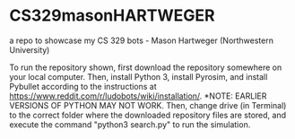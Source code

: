 # CS329masonHARTWEGER
a repo to showcase my CS 329 bots - Mason Hartweger (Northwestern University)

To run the repository shown, first download the repository somewhere on your local computer.
Then, install Python 3, install Pyrosim, and install Pybullet according to the instructions at https://www.reddit.com/r/ludobots/wiki/installation/.
  *NOTE: EARLIER VERSIONS OF PYTHON MAY NOT WORK.
Then, change drive (in Terminal) to the correct folder where the downloaded repository files are stored, and execute the command "python3 search.py" to run the simulation.
